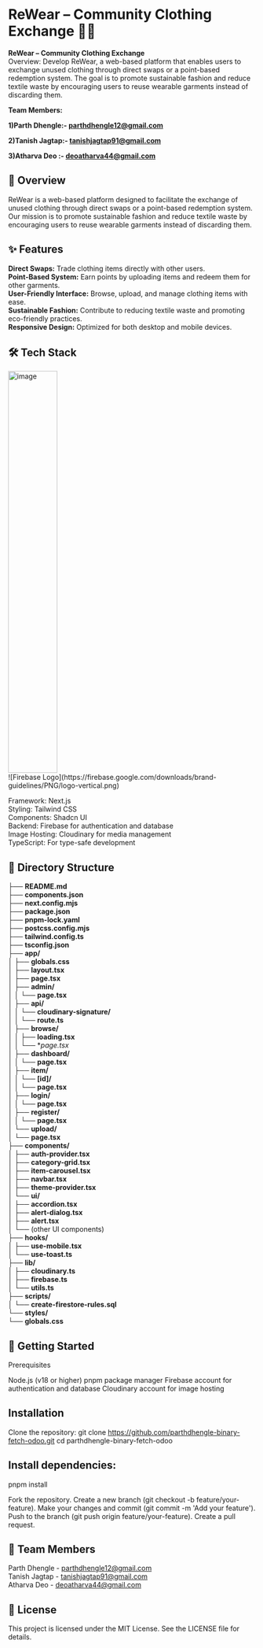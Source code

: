 # ReWear – Community Clothing Exchange 🌿👗 #

<b>ReWear – Community Clothing Exchange</b><br>
Overview:
Develop ReWear, a web-based platform that enables users to exchange unused clothing
through direct swaps or a point-based redemption system. The goal is to promote sustainable
fashion and reduce textile waste by encouraging users to reuse wearable garments instead of
discarding them.

<b>Team Members:

1)Parth Dhengle:- parthdhengle12@gmail.com

2)Tanish Jagtap:- tanishjagtap91@gmail.com

3)Atharva Deo :- deoatharva44@gmail.com
</b>

<h2>📖 Overview</h2>
ReWear is a web-based platform designed to facilitate the exchange of unused clothing through direct swaps or a point-based redemption system. Our mission is to promote sustainable fashion and reduce textile waste by encouraging users to reuse wearable garments instead of discarding them. 

<h2>✨ Features</h2>

<b>Direct Swaps:</b> Trade clothing items directly with other users.  
<b>Point-Based System:</b> Earn points by uploading items and redeem them for other garments.  
<b>User-Friendly Interface:</b> Browse, upload, and manage clothing items with ease.  
<b>Sustainable Fashion:</b> Contribute to reducing textile waste and promoting eco-friendly practices.  
<b>Responsive Design:</b> Optimized for both desktop and mobile devices.


<h2>🛠️ Tech Stack</h2>
<img width="100" height="817" alt="image" src="https://github.com/user-attachments/assets/9aeefee1-5140-4b22-b1db-8cf7c6bd3925" /><br>
![Firebase Logo](https://firebase.google.com/downloads/brand-guidelines/PNG/logo-vertical.png)


Framework: Next.js  
Styling: Tailwind CSS  
Components: Shadcn UI  
Backend: Firebase for authentication and database  
Image Hosting: Cloudinary for media management  
TypeScript: For type-safe development  



<h2>📂 Directory Structure</h2>

├── **README.md** <br>
├── **components.json**<br>
├── **next.config.mjs**<br>
├── **package.json**<br>
├── **pnpm-lock.yaml**<br>
├── **postcss.config.mjs**<br>
├── **tailwind.config.ts**<br>
├── **tsconfig.json**<br>
├── **app/** <br>
│   ├── **globals.css**<br>
│   ├── **layout.tsx**<br>
│   ├── **page.tsx**<br>
│   ├── **admin/**<br>
│   │   └── **page.tsx**<br>
│   ├── **api/**<br>
│   │   └── **cloudinary-signature/**<br>
│   │       └── **route.ts**<br>
│   ├── **browse/**<br>
│   │   ├── **loading.tsx**<br>
│   │   └── **page.tsx*<br>
│   ├── **dashboard/**<br>
│   │   └── **page.tsx**<br>
│   ├── **item/**<br>
│   │   └── **[id]/**<br>
│   │       └── **page.tsx**<br>
│   ├── **login/**<br>
│   │   └── **page.tsx**<br>
│   ├── **register/**<br>
│   │   └── **page.tsx**<br>
│   └── **upload/**<br>
│       └── **page.tsx**<br>
├── **components/** <br>
│   ├── **auth-provider.tsx**<br>
│   ├── **category-grid.tsx**<br>
│   ├── **item-carousel.tsx**<br>
│   ├── **navbar.tsx**<br>
│   ├── **theme-provider.tsx**<br>
│   └── **ui/**<br>
│       ├── **accordion.tsx**<br>
│       ├── **alert-dialog.tsx**<br>
│       ├── **alert.tsx**<br>
│       └── (other UI components)<br>
├── **hooks/** <br>
│   ├── **use-mobile.tsx**<br>
│   └── **use-toast.ts**<br>
├── **lib/** <br>
│   ├── **cloudinary.ts**<br>
│   ├── **firebase.ts**<br>
│   └── **utils.ts**<br>
├── **scripts/** <br>
│   └── **create-firestore-rules.sql**<br>
└── **styles/**<br>
  └── **globals.css**<br>


<h2>🚀 Getting Started</h2>
Prerequisites

Node.js (v18 or higher)
pnpm package manager
Firebase account for authentication and database
Cloudinary account for image hosting


<h2>Installation</h2>

Clone the repository:
git clone https://github.com/parthdhengle-binary-fetch-odoo.git
cd parthdhengle-binary-fetch-odoo


<h2>Install dependencies:</h2>
pnpm install


Fork the repository.
Create a new branch (git checkout -b feature/your-feature).
Make your changes and commit (git commit -m 'Add your feature').
Push to the branch (git push origin feature/your-feature).
Create a pull request.


<h2>👥 Team Members</h2>

Parth Dhengle - parthdhengle12@gmail.com  
Tanish Jagtap - tanishjagtap91@gmail.com  
Atharva Deo - deoatharva44@gmail.com


<h2>📜 License</h2>
This project is licensed under the MIT License. See the LICENSE file for details.


